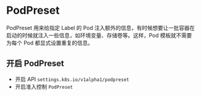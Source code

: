# PodPreset
PodPreset 用来给指定 Label 的 Pod 注入额外的信息，有时候想要让一批容器在启动的时候就注入一些信息，如环境变量、存储卷等。这样，Pod 模板就不需要为每个 Pod 都显式设置重复的信息。

## 开启 PodPreset
- 开启 API `settings.k8s.io/v1alpha1/podpreset`
- 开启准入控制 `PodPreset`


